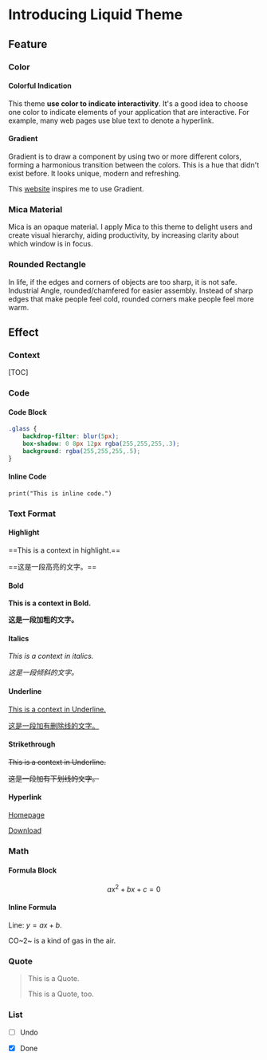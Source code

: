 # Introducing Liquid Theme

## Feature

### Color

#### Colorful Indication

This theme **use color to indicate interactivity**. It's a good idea to choose one color to indicate elements of your application that are interactive. For example, many web pages use blue text to denote a hyperlink.

#### Gradient

Gradient is to draw a component by using two or more different colors, forming a harmonious transition between the colors. This is a hue that didn't exist before. It looks unique, modern and refreshing.

This [website](https://webkul.github.io/coolhue/) inspires me to use Gradient. 

### Mica Material

Mica is an opaque material. I apply Mica to this theme to delight users and create visual hierarchy, aiding productivity, by increasing clarity about which window is in focus.

### Rounded Rectangle

In life, if the edges and corners of objects are too sharp, it is not safe. Industrial Angle, rounded/chamfered for easier assembly. Instead of sharp edges that make people feel cold, rounded corners make people feel more warm.

## Effect

### Context

[TOC]

### Code

#### Code Block

```css
.glass {
	backdrop-filter: blur(5px);
	box-shadow: 0 8px 12px rgba(255,255,255,.3);
	background: rgba(255,255,255,.5);
}
```

#### Inline Code

`print("This is inline code.")`

### Text Format

#### Highlight

==This is a context in highlight.==

==这是一段高亮的文字。==

#### Bold

**This is a context in Bold.**

**这是一段加粗的文字。**

#### Italics

*This is a context in italics.*

*这是一段倾斜的文字。*

#### Underline

<u>This is a context in Underline.</u>

<u>这是一段加有删除线的文字。</u>

#### Strikethrough

~~This is a context in Underline.~~

~~这是一段加有下划线的文字。~~

#### Hyperlink

[Homepage](https://github.com/Fentaniao/Liquid)

[Download](https://github.com/Fentaniao/Liquid/releases)

### Math

#### Formula Block

$$
a x^2 + b x + c = 0
$$

#### Inline Formula

Line: $y=ax+b$.

CO~2~ is a kind of gas in the air.

### Quote

> This is a Quote.
>
> This is a Quote, too.

### List

- [ ] Undo
- [x] Done

